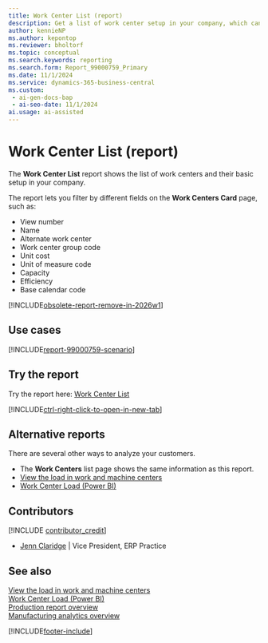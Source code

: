 ```yaml
---
title: Work Center List (report)
description: Get a list of work center setup in your company, which can help you manage and schedule production activities efficiently.
author: kennieNP
ms.author: kepontop
ms.reviewer: bholtorf
ms.topic: conceptual
ms.search.keywords: reporting
ms.search.form: Report_99000759_Primary
ms.date: 11/1/2024
ms.service: dynamics-365-business-central
ms.custom:
 - ai-gen-docs-bap
 - ai-seo-date: 11/1/2024
ai.usage: ai-assisted
---
```


# Work Center List (report)

The **Work Center List** report shows the list of work centers and their basic setup in your company.

The report lets you filter by different fields on the **Work Centers Card** page, such as:

- View number
- Name
- Alternate work center
- Work center group code
- Unit cost
- Unit of measure code
- Capacity
- Efficiency
- Base calendar code

[!INCLUDE[obsolete-report-remove-in-2026w1](../includes/obsolete-report-remove-in-2026w1.md)]

## Use cases

[!INCLUDE[report-99000759-scenario](../includes/report-99000759-scenario-include.md)]

## Try the report

Try the report here: [Work Center List](https://businesscentral.dynamics.com?report=99000759)

[!INCLUDE[ctrl-right-click-to-open-in-new-tab](../includes/ctrl-right-click-to-open-in-new-tab.md)]

## Alternative reports

There are several other ways to analyze your customers.

- The **Work Centers** list page shows the same information as this report. 
- [View the load in work and machine centers](../production-how-to-view-the-load-on-work-centers.md)
- [Work Center Load (Power BI)](../manufacturing-powerbi-work-center-load.md) 

## Contributors

[!INCLUDE [contributor_credit](../includes/contributor_credit.md)]

- [Jenn Claridge](https://www.linkedin.com/in/jenn-morton-sabre/) | Vice President, ERP Practice

## See also

[View the load in work and machine centers](../production-how-to-view-the-load-on-work-centers.md)  
[Work Center Load (Power BI)](../manufacturing-powerbi-work-center-load.md)  
[Production report overview](../production-reports.md)  
[Manufacturing analytics overview](../manufacturing-analytics-overview.md)  

[!INCLUDE[footer-include](../includes/footer-banner.md)]
